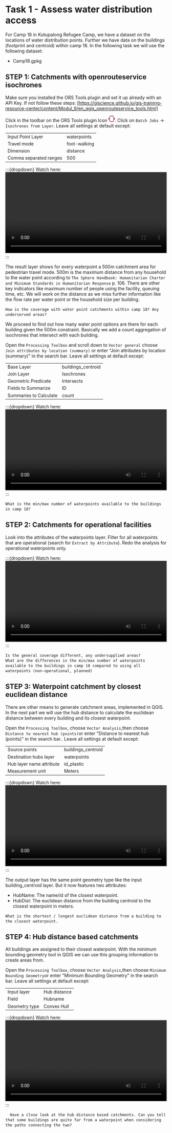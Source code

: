# Task 1 - Assess water distribution access
For Camp 18 in Kutupalong Refugee Camp, we have a dataset on the locations of water distribution points. Further we have data on the buildings (footprint and centroid) within camp 18. In the following task we will use the following dataset:
* Camp18.gpkg

## STEP 1: Catchments with openrouteservice isochrones
Make sure you installed the ORS Tools plugin and set it up already with an API Key. If not follow these steps: [https://giscience.github.io/gis-training-resource-center/content/Modul_9/en_qgis_openrouteservice_tools.html]

Click in the toolbar on the ORS Tools plugin Icon <img src="https://github.com/GIScience/gis-training-resource-center/raw/main/fig/icon_ORS_tools_plugin.png" alt="Icon" width="20" height="20">. Click on `Batch Jobs` -> `Isochrones from Layer`. 
Leave all settings at default except:

|                                |                                |
|--------------------------------|--------------------------------|
| Input Point Layer             | waterpoints                    |
| Travel mode                   | foot-walking                   |
| Dimension                     | distance                       |
| Comma separated ranges        | 500                            |


:::{dropdown} Watch here:
<video width="100%" controls src="https://github.com/GIScience/gis-training-resource-center/raw/main/fig/modul_9_task1_1.mp4"></video>
:::


The result layer shows for every waterpoint a 500m catchment area for pedestrian travel mode. 500m is the maximum distance from any household to the water point according to `The Sphere Handbook: Humanitarian Charter and Minimum Standards in Humanitarian Response` p. 106. There are other key indicators like maximum number of people using the facility, queuing time, etc. We will work on the distance as we miss further information like the flow rate per water point or the household size per building.

`````{admonition} Question
How is the coverage with water point catchments within camp 18? Any underserved areas?
`````

We proceed to find out how many water point options are there for each building given the 500m constraint. Basically we add a count aggregation of isochrones that intersect with each building.

Open the `Processing Toolbox` and scroll down to `Vector general` choose `Join attributes by location (summary)` or enter "Join attributes by location (summary)" in the search bar.
Leave all settings at default except:

|                                |                                |
|--------------------------------|--------------------------------|
| Base Layer                     | buildings_centroid             |
| Join Layer                     | Isochrones                     |
| Geometric Predicate            | Intersects                     |
| Fields to Summarize            | ID                             |
| Summaries to Calculate         | count                          |

:::{dropdown} Watch here:
<video width="100%" controls src="https://github.com/GIScience/gis-training-resource-center/raw/main/fig/modul_9_task1_2.mp4"></video>
:::

`````{admonition} Question
What is the min/max number of waterpoints available to the buildings in camp 18?
`````

## STEP 2: Catchments for operational facilities
Look into the attributes of the waterpoints layer. Filter for all waterpoints that are operational (search for `Extract by Attribute`). Redo the analysis for operational waterpoints only.

:::{dropdown} Watch here:
<video width="100%" controls src="https://github.com/GIScience/gis-training-resource-center/raw/main/fig/modul_9_task1_3.mp4"></video>
:::

`````{admonition} Question
Is the general coverage different, any undersupplied areas?
What are the differences in the min/max number of waterpoints available to the buildings in camp 18 compared to using all waterpoints (non-operational, planned)
`````

## STEP 3: Waterpoint catchment by closest euclidean distance
There are other means to generate catchment areas, implemented in QGIS. In the next part we will use the hub distance to calculate the euclidean distance between every building and its closest waterpoint.

Open the `Processing Toolbox`, choose `Vector Analysis`,then choose `Distance to nearest hub (points)`or enter "Distance to nearest hub (points)" in the search bar.. 
Leave all settings at default except:

|                                |                                |
|--------------------------------|--------------------------------|
| Source points                  | buildings_centroid             |
| Destination hubs layer         | waterpoints                    |
| Hub layer name attribute       | id_plastic                     |
| Measurement unit               | Meters                         |


:::{dropdown} Watch here:
<video width="100%" controls src="https://github.com/GIScience/gis-training-resource-center/raw/main/fig/modul_9_task1_4.mp4"></video>
:::

The output layer has the same point geometry type like the input building_centroid layer. But it now features two attributes:
* HubName: The name/id of the closest waterpoint.
* HubDist: The euclidean distance from the building centroid to the closest waterpoint in meters.

`````{admonition} Question
What is the shortest / longest euclidean distance from a building to the closest waterpoint.
`````

## STEP 4: Hub distance based catchments

All buildings are assigned to their closest waterpoint. With the minimum bounding geometry tool in QGIS we can use this grouping information to create areas from.

Open the `Processing Toolbox`, choose `Vector Analysis`,then choose `Minimum Bounding Geometry`or enter "Minimum Bounding Geometry" in the search bar.
Leave all settings at default except:

|                              |                              |
|------------------------------|------------------------------|
| Input layer                  | Hub distance                 |
| Field                        | Hubname                      |
| Geometry type                | Convex Hull                  |


:::{dropdown} Watch here:
<video width="100%" controls src="https://github.com/GIScience/gis-training-resource-center/raw/main/fig/modul_9_task1_5.mp4"></video>
:::

`````{admonition} Question
  Have a close look at the hub distance based catchments. Can you tell that some buildings are quite far from a waterpoint when considering the paths connecting the two?
`````
